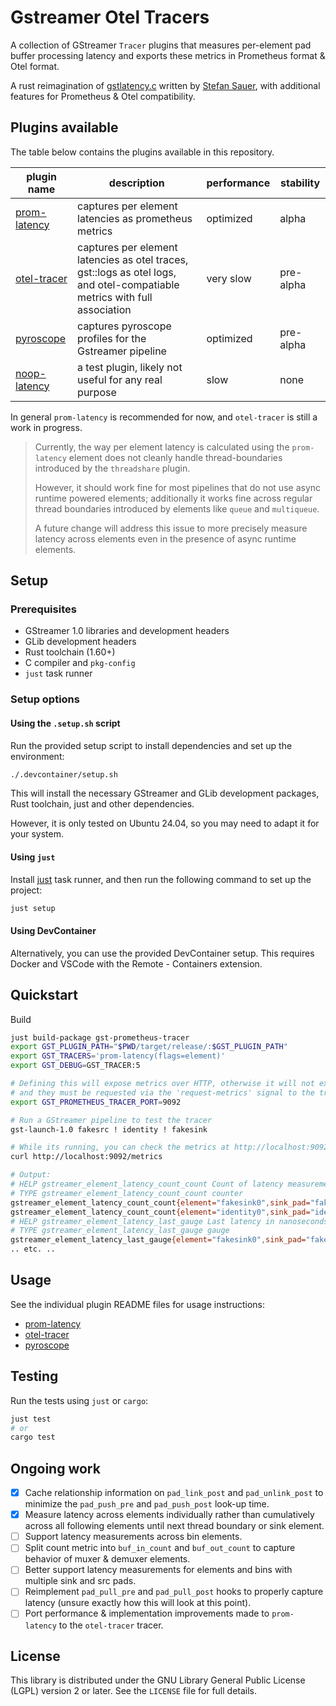# Gstreamer Otel Tracers

A collection of GStreamer `Tracer` plugins that measures per-element pad buffer processing latency and exports these metrics in Prometheus format & Otel format.

A rust reimagination of [gstlatency.c](https://gitlab.freedesktop.org/gstreamer/gstreamer/-/blob/main/subprojects/gstreamer/plugins/tracers/gstlatency.c) written by [Stefan Sauer](ensonic@users.sf.net), with additional features for Prometheus & Otel compatibility.

## Plugins available

The table below contains the plugins available in this repository.

| plugin name                                 | description                                                                                                               | performance | stability |
| ------------------------------------------- | ------------------------------------------------------------------------------------------------------------------------- | ----------- | --------- |
| [prom-latency](tracer/prometheus/README.md) | captures per element latencies as prometheus metrics                                                                      | optimized   | alpha     |
| [otel-tracer](tracer/otel/README.md)        | captures per element latencies as otel traces, gst::logs as otel logs, and otel-compatiable metrics with full association | very slow   | pre-alpha |
| [pyroscope](tracer/pyroscope/README.md)     | captures pyroscope profiles for the Gstreamer pipeline                                                                    | optimized   | pre-alpha |
| [noop-latency](tracer/noop/README.md)       | a test plugin, likely not useful for any real purpose                                                                     | slow        | none      |

In general `prom-latency` is recommended for now, and `otel-tracer` is still a work in progress.

> Currently, the way per element latency is calculated using the `prom-latency` element does not cleanly handle
> thread-boundaries introduced by the `threadshare` plugin.
>
> However, it should work fine for most pipelines that do not use async runtime powered elements; additionally it works fine across regular thread boundaries introduced by elements like `queue` and `multiqueue`.
>
> A future change will address this issue to more precisely measure latency across elements even in the presence of
> async runtime elements.

## Setup

### Prerequisites

- GStreamer 1.0 libraries and development headers
- GLib development headers
- Rust toolchain (1.60+)
- C compiler and `pkg-config`
- `just` task runner

### Setup options

#### Using the `.setup.sh` script

Run the provided setup script to install dependencies and set up the environment:

```bash
./.devcontainer/setup.sh
```

This will install the necessary GStreamer and GLib development packages, Rust toolchain, just and other dependencies.

However, it is only tested on Ubuntu 24.04, so you may need to adapt it for your system.

#### Using `just`

Install [just](https://github.com/casey/just) task runner, and then run the following command to set up the project:

```bash
just setup
```

#### Using DevContainer

Alternatively, you can use the provided DevContainer setup. This requires Docker and VSCode with the Remote - Containers extension.

## Quickstart

Build

```bash
just build-package gst-prometheus-tracer
export GST_PLUGIN_PATH="$PWD/target/release/:$GST_PLUGIN_PATH"
export GST_TRACERS='prom-latency(flags=element)'
export GST_DEBUG=GST_TRACER:5

# Defining this will expose metrics over HTTP, otherwise it will not expose metrics
# and they must be requested via the 'request-metrics' signal to the tracer.
export GST_PROMETHEUS_TRACER_PORT=9092

# Run a GStreamer pipeline to test the tracer
gst-launch-1.0 fakesrc ! identity ! fakesink

# While its running, you can check the metrics at http://localhost:9092/metrics
curl http://localhost:9092/metrics

# Output:
# HELP gstreamer_element_latency_count_count Count of latency measurements per element
# TYPE gstreamer_element_latency_count_count counter
gstreamer_element_latency_count_count{element="fakesink0",sink_pad="fakesink0.sink",src_pad="identity0.src"} 591573
gstreamer_element_latency_count_count{element="identity0",sink_pad="identity0.sink",src_pad="fakesrc0.src"} 591573
# HELP gstreamer_element_latency_last_gauge Last latency in nanoseconds per element
# TYPE gstreamer_element_latency_last_gauge gauge
gstreamer_element_latency_last_gauge{element="fakesink0",sink_pad="fakesink0.sink",src_pad="identity0.src"} 5104
.. etc. ..
```

## Usage

See the individual plugin README files for usage instructions:

- [prom-latency](tracer/prometheus/README.md)
- [otel-tracer](tracer/otel/README.md)
- [pyroscope](tracer/pyroscope/README.md)

## Testing

Run the tests using `just` or `cargo`:

```bash
just test
# or
cargo test
```

## Ongoing work

- [x] Cache relationship information on `pad_link_post` and `pad_unlink_post` to minimize the `pad_push_pre` and `pad_push_post` look-up time.
- [x] Measure latency across elements individually rather than cumulatively across all following elements until next thread boundary or sink element.
- [ ] Support latency measurements across bin elements.
- [ ] Split count metric into `buf_in_count` and `buf_out_count` to capture behavior of muxer & demuxer elements.
- [ ] Better support latency measurements for elements and bins with multiple sink and src pads.
- [ ] Reimplement `pad_pull_pre` and `pad_pull_post` hooks to properly capture latency (unsure exactly how this will look at this point).
- [ ] Port performance & implementation improvements made to `prom-latency` to the `otel-tracer` tracer.

## License

This library is distributed under the GNU Library General Public License (LGPL) version 2 or later. See the `LICENSE` file for full details.
